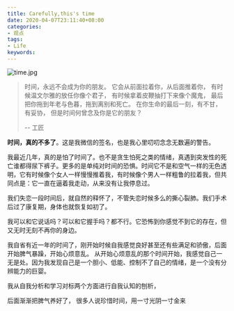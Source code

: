 ```yaml
---
title: Carefully,this's time
date: 2020-04-07T23:11:40+08:00
categories:
- 观点
tags:
- Life
keywords:
---
```


![time.jpg](https://s1.ax1x.com/2020/04/07/G2cbYn.jpg)

> 时间，永远不会成为你的朋友。
> 它会从前面拉着你，从后面推着你，
> 有时候温文尔雅的放任你像个君子，
> 有时候拿着皮鞭抽打下来像个魔鬼，
> 最后把你拖到年老与色暮，拖到离别和死亡。
> 在你生命的最后一刻，有不甘，有妥协，
> 但是时间何曾念及你是它的朋友？
> 
> -- 工匠

**时间，真的不多了**。这是我微信的签名，也是我心里叨叨念念无数遍的警告。

我最近几年，真的是怕了时间了。也不是贪生怕死之类的情绪，真遇到突发性的死亡谁都得尿下裤子。更多的是单纯对时间的恐惧。时间它不是和空气一样的无色透明，它有时候像个女人一样慢慢推着我，有时候像个男人一样粗鲁的拉着我，但共同点是：它一直在逼着我走动，从来没有让我停息过。

我们失恋一段时间后，就自然的释怀了，不管失恋时候多么的撕心裂肺。我们手术后过了康复期，身体也就恢复如初了。

我可以和它说话吗？可以和它握手吗？都不行。它恐怖到你感觉不到它的存在，但又无时无刻不再你的身边。




我自省有近一年的时间了，刚开始时候自我感觉良好甚至还有些满足和骄傲，后面开始脾气暴躁，开始心烦意乱。
从开始心烦意乱的那个时间开始，我感觉自己一无是处。因为我发现自己是一个胆小、低能、控制不了自己的情绪，是一个没有分辨能力的巨婴。

我从自我分析和学习对标两个方面进行自我认知的刨析，


后面渐渐把脾气养好了，
很多人说珍惜时间，用一寸光阴一寸金来